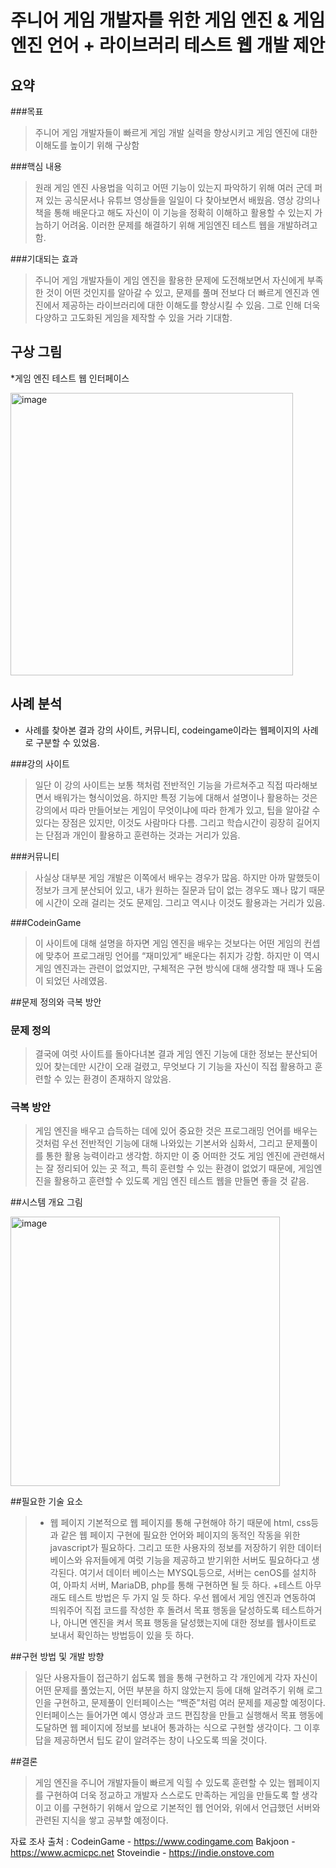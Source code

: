 # 주니어 게임 개발자를 위한 게임 엔진 & 게임 엔진 언어 + 라이브러리 테스트 웹 개발 제안

## 요약 

###목표
> 주니어 게임 개발자들이 빠르게 게임 개발 실력을 향상시키고 게임 엔진에 대한 이해도를 높이기 위해 구상함

###핵심 내용
> 원래 게임 엔진 사용법을 익히고 어떤 기능이 있는지 파악하기 위해 여러 군데 퍼져 있는 공식문서나 유튜브 영상들을 일일이 다 찾아보면서 배웠음. 영상 강의나 책을 통해 배운다고 해도 자신이 이 기능을 정확히 이해하고 활용할 수 있는지 가늠하기 어려움. 이러한 문제를 해결하기 위해 게임엔진 테스트 웹을 개발하려고 함.

###기대되는 효과
> 주니어 게임 개발자들이 게임 엔진을 활용한 문제에 도전해보면서 자신에게 부족한 것이 어떤 것인지를 알아갈 수 있고, 문제를 풀며 전보다 더 빠르게 엔진과 엔진에서 제공하는 라이브러리에 대한 이해도를 향상시킬 수 있음. 그로 인해 더욱 다양하고 고도화된 게임을 제작할 수 있을 거라 기대함. 

## 구상 그림

*게임 엔진 테스트 웹 인터페이스

<img width="452" alt="image" src="https://github.com/forthecat/opensource/assets/127604331/5bb004df-95d5-4bc9-b51f-7282a1be7724">

## 사례 분석
+ 사례를 찾아본 결과 강의 사이트, 커뮤니티, codeingame이라는 웹페이지의 사례로 구분할 수 있었음.

###강의 사이트
> 일단 이 강의 사이트는 보통 책처럼 전반적인 기능을 가르쳐주고 직접 따라해보면서 배워가는 형식이었음. 하지만 특정 기능에 대해서 설명이나 활용하는 것은 강의에서 따라 만들어보는 게임이 무엇이냐에 따라 한계가 있고, 팁을 알아갈 수 있다는 장점은 있지만, 이것도 사람마다 다름. 그리고 학습시간이 굉장히 길어지는 단점과 개인이 활용하고 훈련하는 것과는 거리가 있음.

###커뮤니티 
> 사실상 대부분 게임 개발은 이쪽에서 배우는 경우가 많음. 하지만 아까 말했듯이 정보가 크게 분산되어 있고, 내가 원하는 질문과 답이 없는 경우도 꽤나 많기 때문에 시간이 오래 걸리는 것도 문제임. 그리고 역시나 이것도 활용과는 거리가 있음. 

###CodeinGame 
> 이 사이트에 대해 설명을 하자면 게임 엔진을 배우는 것보다는 어떤 게임의 컨셉에 맞추어 프로그래밍 언어를 “재미있게” 배운다는 취지가 강함. 하지만 이 역시 게임 엔진과는 관련이 없었지만, 구체적은 구현 방식에 대해 생각할 때 꽤나 도움이 되었던 사례였음. 

##문제 정의와 극복 방안
### 문제 정의
> 결국에 여럿 사이트를 돌아다녀본 결과 게임 엔진 기능에 대한 정보는 분산되어 있어 찾는데만 시간이 오래 걸렸고, 무엇보다 기 기능을 자신이 직접 활용하고 훈련할 수 있는 환경이 존재하지 않았음.

### 극복 방안
> 게임 엔진을 배우고 습득하는 데에 있어 중요한 것은 프로그래밍 언어를 배우는 것처럼 우선 전반적인 기능에 대해 나와있는 기본서와 심화서, 그리고 문제풀이를 통한 활용 능력이라고 생각함. 하지만 이 중 어떠한 것도 게임 엔진에 관련해서는 잘 정리되어 있는 곳 적고, 특히 훈련할 수 있는 환경이 없었기 때문에, 게임엔진을 활용하고 훈련할 수 있도록 게임 엔진 테스트 웹을 만들면 좋을 것 같음.

##시스템 개요 그림

<img width="431" alt="image" src="https://github.com/forthecat/opensource/assets/127604331/45effd6e-c52b-4270-a7e2-dcaa3795973e">

##필요한 기술 요소

>  + 웹 페이지
>    기본적으로 웹 페이지를 통해 구현해야 하기 때문에 html, css등과 같은 웹 페이지 구현에 필요한 언어와 페이지의 동적인 작동을 위한 javascript가 필요하다. 그리고 또한 사용자의 정보를 저장하기 위한 데이터베이스와 유저들에게 여럿 기능을 제공하고 받기위한 서버도 필요하다고 생각된다. 여기서 데이터 베이스는 MYSQL등으로, 서버는 cenOS를 설치하여, 아파치 서버, MariaDB, php를 통해 구현하면 될 듯 하다.
>    +테스트
>    아무래도 테스트 방법은 두 가지 일 듯 하다. 우선 웹에서 게임 엔진과 연동하여 띄워주어 직접 코드를 작성한 후 돌려서 목표 행동을 달성하도록 테스트하거나, 아니면 엔진을 켜서 목표 행동을 달성했는지에 대한 정보를 웹사이트로 보내서 확인하는 방법등이 있을 듯 하다.

##구현 방법 및 개발 방향
> 일단 사용자들이 접근하기 쉽도록 웹을 통해 구현하고 각 개인에게 각자 자신이 어떤 문제를 풀었는지, 어떤 부분을 하지 않았는지 등에 대해 알려주기 위해 로그인을 구현하고, 문제풀이 인터페이스는 “백준”처럼 여러 문제를 제공할 예정이다. 인터페이스는 들어가면 예시 영상과 코드 편집창을 만들고 실행해서 목표 행동에 도달하면 웹 페이지에 정보를 보내어 통과하는 식으로 구현할 생각이다. 그 이후 답을 제공하면서 팁도 같이 알려주는 창이 나오도록 띄울 것이다.


##결론
> 게임 엔진을 주니어 개발자들이 빠르게 익힐 수 있도록 훈련할 수 있는 웹페이지를 구현하여 더욱 정교하고 개발자 스스로도 만족하는 게임을 만들도록 할 생각이고 이를 구현하기 위해서 앞으로 기본적인 웹 언어와, 위에서 언급했던 서버와 관련된 지식을 쌓고 공부할 예정이다.


자료 조사 출처 : 
CodeinGame - https://www.codingame.com
 Bakjoon - https://www.acmicpc.net
 Stoveindie - https://indie.onstove.com









